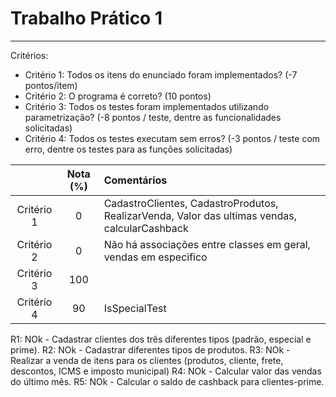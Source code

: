 # Trabalho Prático 1
--- 

Critérios: 
- Critério 1: Todos os itens do enunciado foram implementados? (-7 pontos/item)
- Critério 2: O programa é correto? (10 pontos)
- Critério 3: Todos os testes foram implementados utilizando parametrização? (-8 pontos / teste, dentre as funcionalidades solicitadas)
- Critério 4: Todos os testes executam sem erros? (-3 pontos / teste com erro, dentre os testes para as funções solicitadas)

|            | Nota (%) | Comentários                                          |
|:----------:|:--------:|:-----------------------------------------------------|
| Critério 1 |  0       | CadastroClientes, CadastroProdutos, RealizarVenda, Valor das ultimas vendas, calcularCashback|
| Critério 2 |  0       | Não há associações entre classes em geral, vendas em especifico|
| Critério 3 | 100      |                                                      |
| Critério 4 |  90      | IsSpecialTest                                        |


R1: NOk - Cadastrar clientes dos três diferentes tipos (padrão, especial e prime).
R2: NOk - Cadastrar diferentes tipos de produtos.
R3: NOk - Realizar a venda de itens para os clientes (produtos, cliente, frete, descontos, ICMS e imposto municipal)
R4: NOk - Calcular valor das vendas do último mês.
R5: NOk - Calcular o saldo de cashback para clientes-prime.
